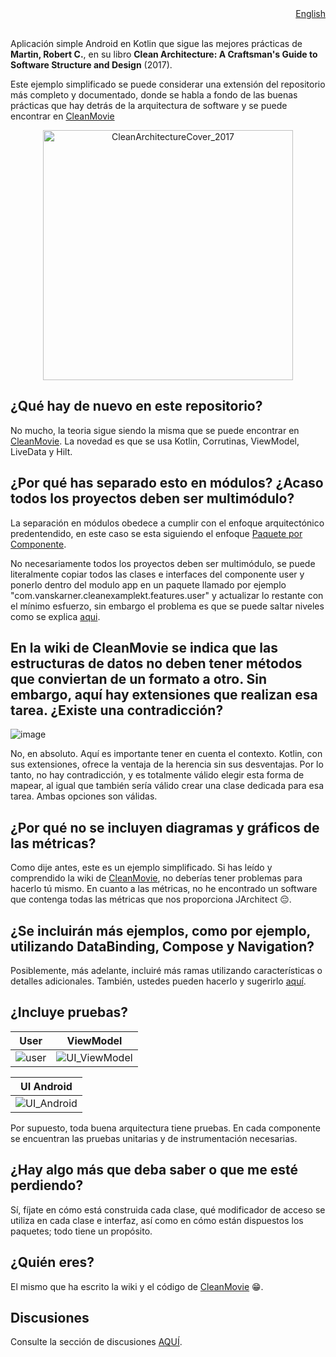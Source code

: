 <div align="right" size="1px">
<a href='https://github.com/vanskarner/CleanExampleKT/blob/master/README_EN.md'>English</a>
</div>
<br>

Aplicación simple Android en Kotlin que sigue las mejores prácticas de **Martin, Robert C.**, en su libro **Clean Architecture: A Craftsman's Guide to Software Structure and Design** (2017).

Este ejemplo simplificado se puede considerar una extensión del repositorio más completo y documentado, donde se habla a fondo de las buenas prácticas que hay detrás de la 
arquitectura de software y se puede encontrar en [CleanMovie](https://github.com/vanskarner/CleanMovie/wiki)

<p align="center">
  <img src="https://github.com/vanskarner/CleanMovie/assets/39975255/7d7c53a6-7c85-4456-a725-99814d3b1eb5" alt="CleanArchitectureCover_2017" style="display: block; margin: auto; width: 400px;">
</p>

## ¿Qué hay de nuevo en este repositorio?

No mucho, la teoria sigue siendo la misma que se puede encontrar en [CleanMovie](https://github.com/vanskarner/CleanMovie/wiki). 
La novedad es que se usa Kotlin, Corrutinas, ViewModel, LiveData y Hilt.

## ¿Por qué has separado esto en módulos? ¿Acaso todos los proyectos deben ser multimódulo?

La separación en módulos obedece a cumplir con el enfoque arquitectónico predentendido, en este caso se esta siguiendo el enfoque [Paquete por Componente](https://github.com/vanskarner/CleanMovie/wiki/The-Code-Decoupling#package-by-component). 

No necesariamente todos los proyectos deben ser multimódulo, se puede literalmente copiar todos las clases e interfaces del componente user y ponerlo dentro del modulo app en un 
paquete llamado por ejemplo "com.vanskarner.cleanexamplekt.features.user" y actualizar lo restante con el mínimo esfuerzo, sin embargo el problema es que se puede saltar niveles 
como se explica [aqui](https://github.com/vanskarner/CleanMovie/wiki/Desacoplamiento-de-C%C3%B3digo#la-disciplina-no-es-suficiente).

## En la wiki de CleanMovie se indica que las estructuras de datos no deben tener métodos que conviertan de un formato a otro. Sin embargo, aquí hay extensiones que realizan esa tarea. ¿Existe una contradicción?

![image](https://github.com/vanskarner/CleanExampleKT/assets/39975255/160c79c9-2f62-46b3-90bc-b1d061c02a98)


No, en absoluto. Aquí es importante tener en cuenta el contexto. Kotlin, con sus extensiones, ofrece la ventaja de la herencia sin sus desventajas. 
Por lo tanto, no hay contradicción, y es totalmente válido elegir esta forma de mapear, al igual que también sería válido crear una clase dedicada para esa tarea. 
Ambas opciones son válidas.

## ¿Por qué no se incluyen diagramas y gráficos de las métricas?

Como dije antes, este es un ejemplo simplificado. Si has leído y comprendido la wiki de [CleanMovie](https://github.com/vanskarner/CleanMovie/wiki), no deberías tener problemas para hacerlo tú mismo. 
En cuanto a las métricas, no he encontrado un software que contenga todas las métricas que nos proporciona JArchitect 😔.

## ¿Se incluirán más ejemplos, como por ejemplo, utilizando DataBinding, Compose y Navigation?

Posiblemente, más adelante, incluiré más ramas utilizando características o detalles adicionales. También, ustedes pueden hacerlo y sugerirlo [aquí](https://github.com/vanskarner/CleanExampleKT/discussions/categories/ideas).

## ¿Incluye pruebas?

| User  | ViewModel |
| --- | --- |
|  ![user](https://github.com/vanskarner/CleanExampleKT/assets/39975255/357da6aa-19c1-4749-bf64-06807a8c92ed) | ![UI_ViewModel](https://github.com/vanskarner/CleanExampleKT/assets/39975255/9ff51fd2-d315-4d7d-8e1b-f6775455015a) |

| UI Android |
| --- |
| ![UI_Android](https://github.com/vanskarner/CleanExampleKT/assets/39975255/e4449e2d-36cd-4c3f-a3dc-d1d108b949ad) |

Por supuesto, toda buena arquitectura tiene pruebas. En cada componente se encuentran las pruebas unitarias y de instrumentación necesarias.

## ¿Hay algo más que deba saber o que me esté perdiendo?

Sí, fíjate en cómo está construida cada clase, qué modificador de acceso se utiliza en cada clase e interfaz, así como en cómo están dispuestos los paquetes; todo tiene un propósito.

## ¿Quién eres?

El mismo que ha escrito la wiki y el código de [CleanMovie](https://github.com/vanskarner/CleanMovie) 😁.

## Discusiones

Consulte la sección de discusiones [AQUÍ](https://github.com/vanskarner/CleanExampleKT/discussions).

